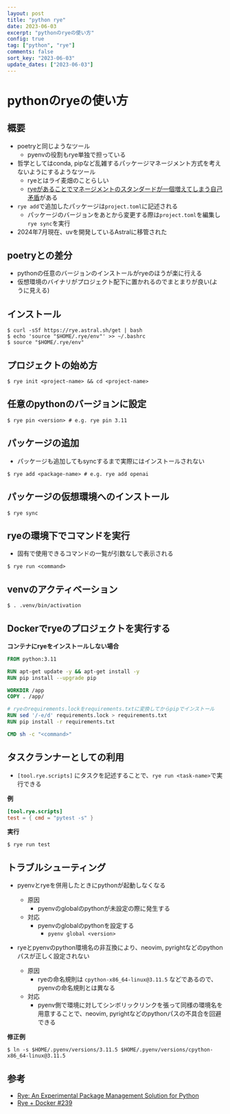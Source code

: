 ```yaml
---
layout: post
title: "python rye"
date: 2023-06-03
excerpt: "pythonのryeの使い方"
config: true
tag: ["python", "rye"]
comments: false
sort_key: "2023-06-03"
update_dates: ["2023-06-03"]
---
```


# pythonのryeの使い方

## 概要
 - poetryと同じようなツール
   - pyenvの役割もrye単独で担っている
 - 哲学としてはconda, pipなど乱雑するパッケージマネージメント方式を考えないようにするようなツール
   - ryeとはライ麦畑のことらしい
   - [ryeがあることでマネージメントのスタンダードが一個増えてしまう自己矛盾](https://github.com/mitsuhiko/rye/discussions/6)がある
 - `rye add`で追加したパッケージは`project.toml`に記述される
   - パッケージのバージョンをあとから変更する際は`project.toml`を編集し`rye sync`を実行
 - 2024年7月現在、uvを開発しているAstralに移管された
 
## poetryとの差分
 - pythonの任意のバージョンのインストールがryeのほうが楽に行える
 - 仮想環境のバイナリがプロジェクト配下に置かれるのでまとまりが良い(ように見える)

## インストール

```console
$ curl -sSf https://rye.astral.sh/get | bash
$ echo 'source "$HOME/.rye/env"' >> ~/.bashrc
$ source "$HOME/.rye/env"
```

## プロジェクトの始め方

```console
$ rye init <project-name> && cd <project-name> 
```

## 任意のpythonのバージョンに設定

```console
$ rye pin <version> # e.g. rye pin 3.11
```

## パッケージの追加
 - パッケージも追加してもsyncするまで実際にはインストールされない

```console
$ rye add <package-name> # e.g. rye add openai
```

## パッケージの仮想環境へのインストール

```console
$ rye sync 
```

## ryeの環境下でコマンドを実行
 - 固有で使用できるコマンドの一覧が引数なしで表示される

```console
$ rye run <command>
```

## venvのアクティベーション

```console
$ . .venv/bin/activation
```

## Dockerでryeのプロジェクトを実行する

**コンテナにryeをインストールしない場合**

```dockerfile
FROM python:3.11

RUN apt-get update -y && apt-get install -y
RUN pip install --upgrade pip

WORKDIR /app
COPY . /app/

# ryeのrequirements.lockをrequirements.txtに変換してからpipでインストール
RUN sed '/-e/d' requirements.lock > requirements.txt
RUN pip install -r requirements.txt

CMD sh -c "<command>"
```

## タスクランナーとしての利用
 - `[tool.rye.scripts]` にタスクを記述することで、`rye run <task-name>`で実行できる

**例**
```toml
[tool.rye.scripts]
test = { cmd = "pytest -s" }
```

**実行**
```console
$ rye run test
```

## トラブルシューティング
 - pyenvとryeを併用したときにpythonが起動しなくなる
   - 原因
     - pyenvのglobalのpythonが未設定の際に発生する
   - 対応
     - pyenvのglobalのpythonを設定する
       - `pyenv global <version>`

 - ryeとpyenvのpython環境名の非互換により、neovim, pyrightなどのpythonパスが正しく設定されない
   - 原因
     - ryeの命名規則は `cpython-x86_64-linux@3.11.5` などであるので、pyenvの命名規則とは異なる
   - 対応
     - pyenv側で環境に対してシンボリックリンクを張って同様の環境名を用意することで、neovim, pyrightなどのpythonパスの不具合を回避できる　

**修正例**
```console
$ ln -s $HOME/.pyenv/versions/3.11.5 $HOME/.pyenv/versions/cpython-x86_64-linux@3.11.5
```


## 参考
 - [Rye: An Experimental Package Management Solution for Python](https://rye-up.com/)
 - [Rye + Docker #239](https://github.com/mitsuhiko/rye/discussions/239)
